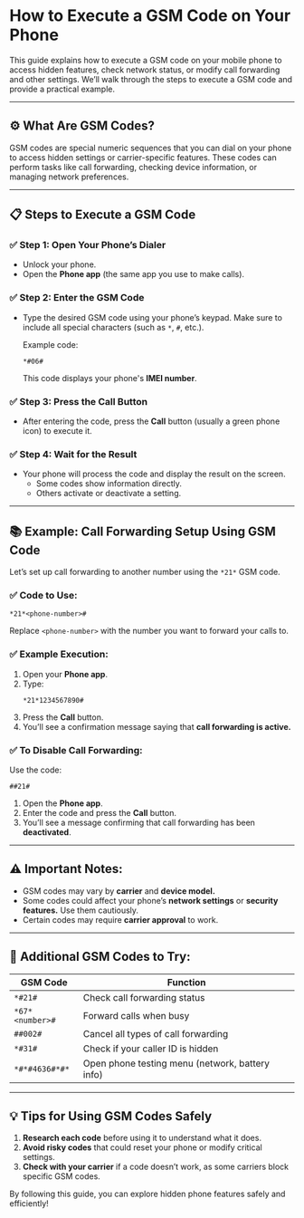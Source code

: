 # How to Execute a GSM Code on Your Phone

This guide explains how to execute a GSM code on your mobile phone to access hidden features, check network status, or modify call forwarding and other settings. We’ll walk through the steps to execute a GSM code and provide a practical example.

---

## ⚙️ **What Are GSM Codes?**
GSM codes are special numeric sequences that you can dial on your phone to access hidden settings or carrier-specific features. These codes can perform tasks like call forwarding, checking device information, or managing network preferences.

---

## 📋 **Steps to Execute a GSM Code**

### ✅ **Step 1: Open Your Phone’s Dialer**
- Unlock your phone.
- Open the **Phone app** (the same app you use to make calls).

### ✅ **Step 2: Enter the GSM Code**
- Type the desired GSM code using your phone’s keypad. Make sure to include all special characters (such as `*`, `#`, etc.).
  
  Example code:
  ```
  *#06#
  ```
  This code displays your phone's **IMEI number**.

### ✅ **Step 3: Press the Call Button**
- After entering the code, press the **Call** button (usually a green phone icon) to execute it.

### ✅ **Step 4: Wait for the Result**
- Your phone will process the code and display the result on the screen.
  - Some codes show information directly.
  - Others activate or deactivate a setting.

---

## 📚 **Example: Call Forwarding Setup Using GSM Code**
Let’s set up call forwarding to another number using the `*21*` GSM code.

### ✅ **Code to Use:**
```
*21*<phone-number>#
```
Replace `<phone-number>` with the number you want to forward your calls to.

### ✅ **Example Execution:**
1. Open your **Phone app**.
2. Type:
   ```
   *21*1234567890#
   ```
3. Press the **Call** button.
4. You’ll see a confirmation message saying that **call forwarding is active.**

### ✅ **To Disable Call Forwarding:**
Use the code:
```
##21#
```
1. Open the **Phone app**.
2. Enter the code and press the **Call** button.
3. You’ll see a message confirming that call forwarding has been **deactivated**.

---

## ⚠️ **Important Notes:**
- GSM codes may vary by **carrier** and **device model.**
- Some codes could affect your phone’s **network settings** or **security features.** Use them cautiously.
- Certain codes may require **carrier approval** to work.

---

## 📖 **Additional GSM Codes to Try:**
| **GSM Code**       | **Function**                                    |
|--------------------|-------------------------------------------------|
| `*#21#`            | Check call forwarding status                    |
| `*67*<number>#`    | Forward calls when busy                        |
| `##002#`           | Cancel all types of call forwarding            |
| `*#31#`            | Check if your caller ID is hidden              |
| `*#*#4636#*#*`     | Open phone testing menu (network, battery info) |

---

## 💡 **Tips for Using GSM Codes Safely**
1. **Research each code** before using it to understand what it does.
2. **Avoid risky codes** that could reset your phone or modify critical settings.
3. **Check with your carrier** if a code doesn’t work, as some carriers block specific GSM codes.

By following this guide, you can explore hidden phone features safely and efficiently!

